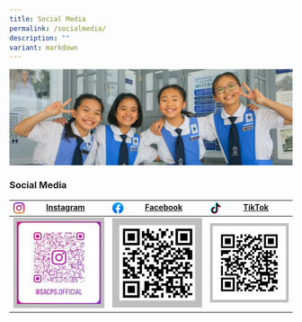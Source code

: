 ```yaml
---
title: Social Media
permalink: /socialmedia/
description: ""
variant: markdown
---
```

![](/images/Banners/banner_spare_4.jpg)
### Social Media
| <img src="/images/instagram.png" style="width: 20px; height: 20px; float: left">&nbsp;<a href="https://www.instagram.com/sacps.official/">Instagram</a>| <img src="/images/facebookicon.png" style="width: 20px; height: 20px; float: left">&nbsp;<a href="https://www.facebook.com/SACPS.OFFICIAL2.0">Facebook</a> | <img src="/images/tiktok.png" style="width: 20px; height: 20px; float: left">&nbsp;<a href="https://www.tiktok.com/@sacps.official">TikTok</a> |
| -------- | -------- | -------- |
| ![](/images/Socialmedia/qrcode-ig.png) | ![](/images/Socialmedia/qrcode-fb.png) | ![](/images/Socialmedia/qrcode-tktk2.png) |